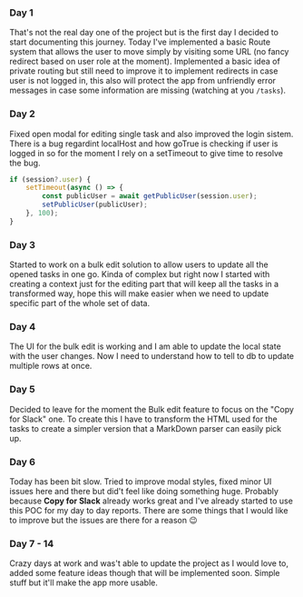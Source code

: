 ### Day 1
That's not the real day one of the project but is the first day I decided to start documenting this journey. Today I've implemented a basic Route system that allows the user to move simply by visiting some URL (no fancy redirect based on user role at the moment).
Implemented a basic idea of private routing but still need to improve it to implement redirects in case user is not logged in, this also will protect the app from unfriendly error messages in case some information are missing (watching at you `/tasks`).

### Day 2
Fixed open modal for editing single task and also improved the login sistem. There is a bug regardint localHost and how goTrue is checking if user is logged in so for the moment I rely on a setTimeout to give time to resolve the bug.
```js
if (session?.user) {
	setTimeout(async () => {
		const publicUser = await getPublicUser(session.user);
		setPublicUser(publicUser);
	}, 100);
}
```

### Day 3
Started to work on a bulk edit solution to allow users to update all the opened tasks in one go. Kinda of complex but right now I started with creating a context just for the editing part that will keep all the tasks in a transformed way, hope this will make easier when we need to update specific part of the whole set of data.

### Day 4 
The UI for the bulk edit is working and I am able to update the local state with the user changes. Now I need to understand how to tell to db to update multiple rows at once.

### Day 5
Decided to leave for the moment the Bulk edit feature to focus on the "Copy for Slack" one. To create this I have to transform the HTML used for the tasks to create a simpler version that a MarkDown parser can easily pick up. 

### Day 6
Today has been bit slow. Tried to improve modal styles, fixed minor UI issues here and there but did't feel like doing something huge. Probably because **Copy for Slack** already works great and I've already started to use this POC for my day to day reports. There are some things that I would like to improve but the issues are there for a reason :wink:

### Day 7 - 14
Crazy days at work and was't able to update the project as I would love to, added some feature ideas though that will be implemented soon. Simple stuff but it'll make the app more usable.
